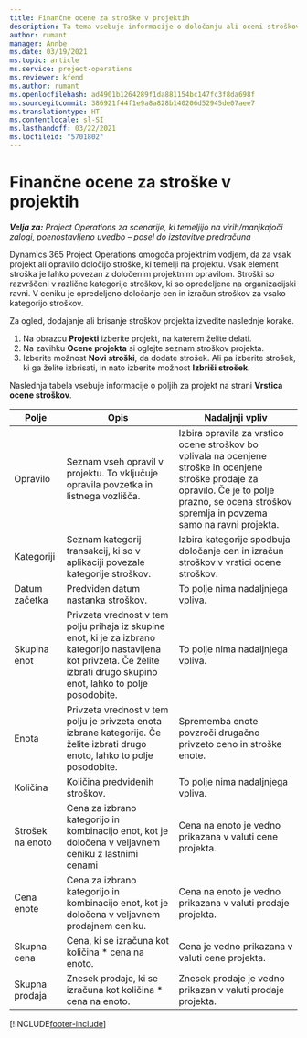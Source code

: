 ```yaml
---
title: Finančne ocene za stroške v projektih
description: Ta tema vsebuje informacije o določanju ali oceni stroškov za posamezen projekt.
author: rumant
manager: Annbe
ms.date: 03/19/2021
ms.topic: article
ms.service: project-operations
ms.reviewer: kfend
ms.author: rumant
ms.openlocfilehash: ad4901b1264289f1da881154bc147fc3f8da698f
ms.sourcegitcommit: 386921f44f1e9a8a828b140206d52945de07aee7
ms.translationtype: HT
ms.contentlocale: sl-SI
ms.lasthandoff: 03/22/2021
ms.locfileid: "5701802"
---
```

# <a name="financial-estimates-for-expenses-on-projects"></a>Finančne ocene za stroške v projektih
_**Velja za:** Project Operations za scenarije, ki temeljijo na virih/manjkajoči zalogi, poenostavljeno uvedbo – posel do izstavitve predračuna_

Dynamics 365 Project Operations omogoča projektnim vodjem, da za vsak projekt ali opravilo določijo stroške, ki temelji na projektu. Vsak element stroška je lahko povezan z določenim projektnim opravilom. Stroški so razvrščeni v različne kategorije stroškov, ki so opredeljene na organizacijski ravni. V ceniku je opredeljeno določanje cen in izračun stroškov za vsako kategorijo stroškov. 

Za ogled, dodajanje ali brisanje stroškov projekta izvedite naslednje korake.

1. Na obrazcu **Projekti** izberite projekt, na katerem želite delati.
2. Na zavihku **Ocene projekta** si oglejte seznam stroškov projekta.
3. Izberite možnost **Novi stroški**, da dodate strošek. Ali pa izberite strošek, ki ga želite izbrisati, in nato izberite možnost **Izbriši strošek**.

Naslednja tabela vsebuje informacije o poljih za projekt na strani **Vrstica ocene stroškov**. 

| **Polje** | **Opis** | **Nadaljnji vpliv** |
| --- | --- | --- |
| Opravilo | Seznam vseh opravil v projektu. To vključuje opravila povzetka in listnega vozlišča. | Izbira opravila za vrstico ocene stroškov bo vplivala na ocenjene stroške in ocenjene stroške prodaje za opravilo. Če je to polje prazno, se ocena stroškov spremlja in povzema samo na ravni projekta. |
| Kategoriji | Seznam kategorij transakcij, ki so v aplikaciji povezale kategorije stroškov. | Izbira kategorije spodbuja določanje cen in izračun stroškov v vrstici ocene stroškov. |
| Datum začetka | Predviden datum nastanka stroškov. | To polje nima nadaljnjega vpliva. |
| Skupina enot | Privzeta vrednost v tem polju prihaja iz skupine enot, ki je za izbrano kategorijo nastavljena kot privzeta. Če želite izbrati drugo skupino enot, lahko to polje posodobite. | To polje nima nadaljnjega vpliva. |
| Enota | Privzeta vrednost v tem polju je privzeta enota izbrane kategorije. Če želite izbrati drugo enoto, lahko to polje posodobite. | Sprememba enote povzroči drugačno privzeto ceno in stroške enote. |
| Količina | Količina predvidenih stroškov. | To polje nima nadaljnjega vpliva. |
| Strošek na enoto | Cena za izbrano kategorijo in kombinacijo enot, kot je določena v veljavnem ceniku z lastnimi cenami | Cena na enoto je vedno prikazana v valuti cene projekta. |
| Cena enote | Cena za izbrano kategorijo in kombinacijo enot, kot je določena v veljavnem prodajnem ceniku. | Cena na enoto je vedno prikazana v valuti prodaje projekta. |
| Skupna cena | Cena, ki se izračuna kot količina \* cena na enoto.| Cena je vedno prikazana v valuti cene projekta. |
| Skupna prodaja | Znesek prodaje, ki se izračuna kot količina \* cena na enoto. | Znesek prodaje je vedno prikazan v valuti prodaje projekta. |


[!INCLUDE[footer-include](../includes/footer-banner.md)]
